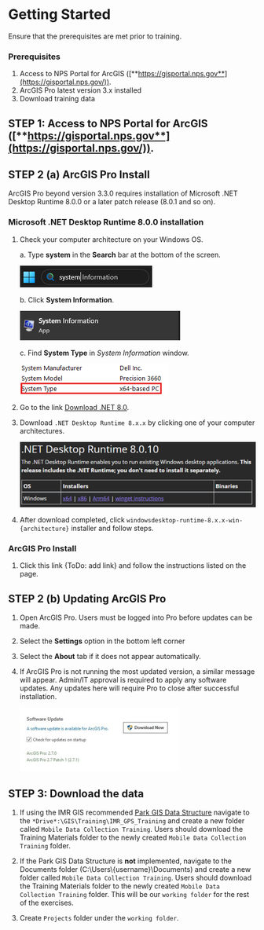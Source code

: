 # Getting Started

Ensure that the prerequisites are met prior to training.

### Prerequisites

1. Access to NPS Portal for ArcGIS ([**https://gisportal.nps.gov**](https://gisportal.nps.gov/)).
2. ArcGIS Pro latest version 3.x installed
3. Download training data

## STEP 1: Access to NPS Portal for ArcGIS ([**https://gisportal.nps.gov**](https://gisportal.nps.gov/)).

<!-- ToDo: Get instructions -->

## STEP 2 (a) ArcGIS Pro Install

ArcGIS Pro beyond version 3.3.0 requires installation of Microsoft .NET Desktop Runtime 8.0.0 or a later patch release (8.0.1 and so on).

### Microsoft .NET Desktop Runtime 8.0.0 installation

1. Check your computer architecture on your Windows OS.

   a.  Type **system** in the **Search** bar at the bottom of the screen.

      ![windows11_search_bar](../../assets/images/windows11_search_bar.png)

   b. Click **System Information**.

      ![windows11_system_information_button](../../assets/images/windows11_system_information_button.png)

   c. Find **System Type** in *System Information* window.

      ![windows11_system_type](../../assets/images/windows11_system_type.png)

2. Go to the link [Download .NET 8.0](https://dotnet.microsoft.com/en-us/download/dotnet/8.0).

3. Download ```.NET Desktop Runtime 8.x.x``` by clicking one of your computer architectures.

   ![dotnet_desktop_runtime](../../assets/images/dotnet_desktop_runtime_8.0.10.png)

4. After download completed, click ```windowsdesktop-runtime-8.x.x-win-{architecture}``` installer and follow steps.


### ArcGIS Pro Install

1. <!--Click this link--> Click this link {ToDo: add link} and follow the instructions listed on the page.

## STEP 2 (b) Updating ArcGIS Pro

1. Open ArcGIS Pro. Users must be logged into Pro before updates can be made.
2. Select the **Settings** option in the bottom left corner
3. Select the **About** tab if it does not appear automatically.
4. If ArcGIS Pro is not running the most updated version, a similar message will appear. Admin/IT approval is required to apply any software updates. Any updates here will require Pro to close after successful installation.

   ![arcgispro_update](../../assets/images/arcgispro_update.jpg)



## STEP 3: Download the data

<!-- ToDo: Check link and steps -->

1. If using the IMR GIS recommended [Park GIS Data Structure](https://imrgis.nps.gov/storage/app/media/Documents/Data-Management/GISDataStructure-May2019.pdf) navigate to the ```*Drive*:\GIS\Training\IMR_GPS_Training``` and create a new folder called ```Mobile Data Collection Training```. Users should download the Training Materials folder to the newly created ```Mobile Data Collection Training``` folder.

2. If the Park GIS Data Structure is **not** implemented, navigate to the Documents
folder (C:\Users\\{username}\Documents) and create a new folder called ```Mobile Data
   Collection Training```. Users should download the Training Materials folder to
   the newly created ```Mobile Data Collection Training``` folder. This will be our
   ```working folder``` for the rest of the exercises.

3. Create ```Projects``` folder under the ```working folder```.

<!-- END -->
<br>
<br>
<br>
<br>
<br>




